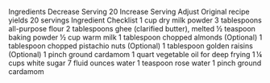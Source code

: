 Ingredients
Decrease Serving
20
Increase Serving
Adjust
Original recipe yields 20 servings
Ingredient Checklist
1 cup dry milk powder
3 tablespoons all-purpose flour
2 tablespoons ghee (clarified butter), melted
½ teaspoon baking powder
½ cup warm milk
1 tablespoon chopped almonds (Optional)
1 tablespoon chopped pistachio nuts (Optional)
1 tablespoon golden raisins (Optional)
1 pinch ground cardamom
1 quart vegetable oil for deep frying
1 ¼ cups white sugar
7 fluid ounces water
1 teaspoon rose water
1 pinch ground cardamom